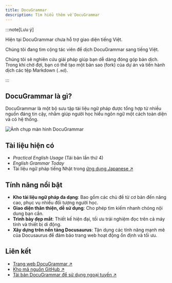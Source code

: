 ```yaml
---
title: DocuGrammar
description: Tìm hiểu thêm về DocuGrammar
---
```


:::note[Lưu ý]

Hiện tại DocuGrammar chưa hỗ trợ giao diện tiếng Việt.

Chúng tôi đang tìm cộng tác viên để dịch DocuGrammar sang tiếng Việt.

Chúng tôi sẽ nghiên cứu giải pháp giúp bạn dễ dàng đóng góp bản dịch. Trong khi chờ đợi, bạn có thể tạo một bản sao (fork) của dự án và tiến hành dịch các tệp Markdown (`.md`).

:::

## DocuGrammar là gì?

DocuGrammar là một bộ sưu tập tài liệu ngữ pháp được tổng hợp từ nhiều nguồn đáng tin cậy, nhằm giúp người học hiểu ngôn ngữ một cách toàn diện và có hệ thống.

![Ảnh chụp màn hình DocuGrammar](/images/docugrammar_screenshot.webp)

## Tài liệu hiện có

- *Practical English Usage* (Tái bản lần thứ 4)
- *English Grammar Today*
- Tài liệu ngữ pháp tiếng Nhật trong [ứng dụng Japanese ↗](https://japaneseapp.com/)

## Tính năng nổi bật

- **Kho tài liệu ngữ pháp đa dạng**: Bao gồm các chủ đề từ cơ bản đến nâng cao, phục vụ nhiều đối tượng người học.
- **Giao diện thân thiện, dễ sử dụng**: Cho phép tìm kiếm nhanh chóng nội dung bạn cần.
- **Trình bày đẹp mắt**: Thiết kế hiện đại, tối ưu trải nghiệm đọc trên cả máy tính và thiết bị di động.
- **Xây dựng trên nền tảng Docusaurus**: Tận dụng các tính năng mạnh mẽ của Docusaurus để đảm bảo trang web hoạt động ổn định và tối ưu.

## Liên kết

- [Trang web DocuGrammar ↗](https://learnercraft.github.io/docugrammar/)
- [Kho mã nguồn GitHub ↗](https://github.com/learnercraft/docugrammar)
- [Tải bản DocuGrammar để sử dụng ngoại tuyến ↗](https://github.com/learnercraft/docugrammar/releases/latest)
